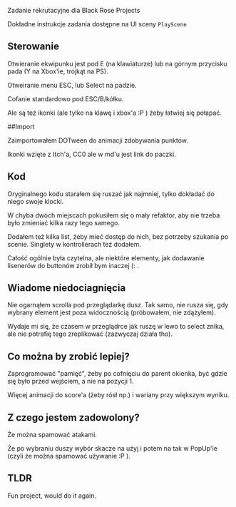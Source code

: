 Zadanie rekrutacyjne dla Black Rose Projects

Dokładne instrukcje zadania dostępne na UI sceny `PlayScene`

## Sterowanie

Otwieranie ekwipunku jest pod E (na klawiaturze) lub na górnym przycisku pada (Y na Xbox'ie, trójkąt na PS). 

Otweiranie menu ESC, lub Select na padzie.

Cofanie standardowo pod ESC/B/kółku.

Ale są też ikonki (ale tylko na klawę i xbox'a :P ) żeby łatwiej się połapać.

##Import

Zaimportowałem DOTween do animacji zdobywania punktów.

Ikonki wzięte z Itch'a, CC0 ale w md'u jest link do paczki.

## Kod

Oryginalnego kodu starałem się ruszać jak najmniej, tylko dokładać do niego swoje klocki.

W chyba dwóch miejscach pokusiłem się o mały refaktor, aby nie trzeba było zmieniać kilka razy tego samego.

Dodałem też kilka list, żeby mieć dostęp do nich, bez potrzeby szukania po scenie. Singlety w kontrollerach też dodałem.

Całość ogólnie była czytelna, ale niektóre elementy, jak dodawanie lisenerów do buttonów zrobił bym inaczej (: .

## Wiadome niedociagnięcia

Nie ogarnąłem scrolla pod przeglądarkę dusz. Tak samo, nie rusza się, gdy wybrany element jest poza widocznością (próbowałem, nie zdążyłem).

Wydaje mi się, że czasem w przeglądrce jak ruszę w lewo to select znika, ale nie potrafię tego zreplikować (zazwyczaj działa tho).

## Co można by zrobić lepiej?

Zaprogramować "pamięć", żeby po cofnięciu do parent okienka, być gdzie się było przed wejściem, a nie na pozycji 1.

Więcej animacji do score'a (żeby rósł np.) i wariany przy większym wyniku.

## Z czego jestem zadowolony?

Że można spamować atakami.

Że po wybraniu duszy wybór skacze na użyj i potem na tak w PopUp'ie (czyli że można spamować używanie :P ).

## TLDR

Fun project, would do it again.

